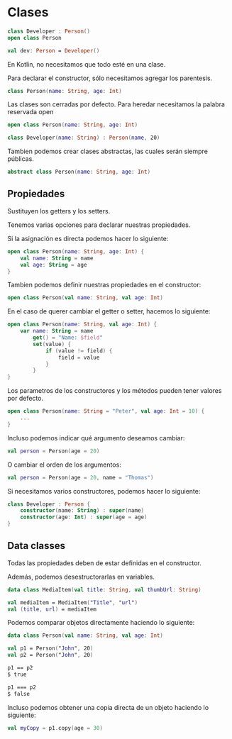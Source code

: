 # Clases

```kotlin
class Developer : Person()
open class Person

val dev: Person = Developer()
```

En Kotlin, no necesitamos que todo esté en una clase.

Para declarar el constructor, sólo necesitamos agregar los parentesis.

```kotlin
class Person(name: String, age: Int)
```

Las clases son cerradas por defecto. Para heredar necesitamos la palabra reservada open

```kotlin
open class Person(name: String, age: Int)

class Developer(name: String) : Person(name, 20)
```

Tambien podemos crear clases abstractas, las cuales serán siempre públicas.

```kotlin
abstract class Person(name: String, age: Int)
```

## Propiedades

Sustituyen los getters y los setters.

Tenemos varias opciones para declarar nuestras propiedades.

Si la asignación es directa podemos hacer lo siguiente:

```kotlin
open class Person(name: String, age: Int) {
    val name: String = name
    val age: String = age
}
```

Tambien podemos definir nuestras propiedades en el constructor:

```kotlin
open class Person(val name: String, val age: Int)
```

En el caso de querer cambiar el getter o setter, hacemos lo siguiente:

```kotlin
open class Person(name: String, val age: Int) {
    var name: String = name
        get() = "Name: $field"
        set(value) {
            if (value != field) {
                field = value
            }
        }
}
```

Los parametros de los constructores y los métodos pueden tener valores por defecto.

```kotlin
open class Person(name: String = "Peter", val age: Int = 10) {
    ...
}
```

Incluso podemos indicar qué argumento deseamos cambiar:

```kotlin
val person = Person(age = 20)
```

O cambiar el orden de los argumentos:

```kotlin
val person = Person(age = 20, name = "Thomas")
```

Si necesitamos varios constructores, podemos hacer lo siguiente:

```kotlin
class Developer : Person {
    constructor(name: String) : super(name)
    constructor(age: Int) : super(age = age)
}
```

## Data classes

Todas las propiedades deben de estar definidas en el constructor.

Además, podemos desestructorarlas en variables.

```kotlin
data class MediaItem(val title: String, val thumbUrl: String)

val mediaItem = MediaItem("Title", "url")
val (title, url) = mediaItem
```

Podemos comparar objetos directamente haciendo lo siguiente:

```kotlin
data class Person(val name: String, val age: Int)

val p1 = Person("John", 20)
val p2 = Person("John", 20)

p1 == p2
$ true

p1 === p2
$ false
```

Incluso podemos obtener una copia directa de un objeto haciendo lo siguiente:

```kotlin
val myCopy = p1.copy(age = 30)
```